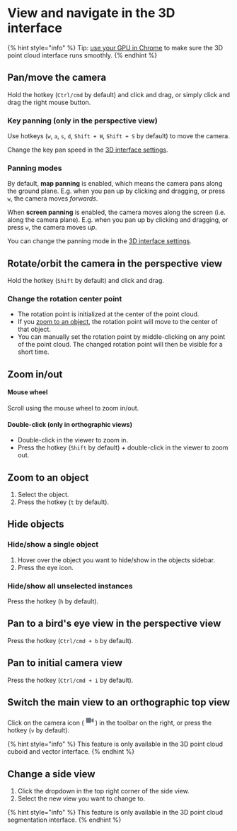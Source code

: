 # View and navigate in the 3D interface

{% hint style="info" %}
Tip: [use your GPU in Chrome](https://segmentsai.notion.site/How-to-use-your-GPU-in-Chrome-2b95e19fb77c456c87f798013769a98a) to make sure the 3D point cloud interface runs smoothly.
{% endhint %}

## Pan/move the camera

Hold the hotkey (`Ctrl/cmd` by default) and click and drag, or simply click and drag the right mouse button.

### Key panning (only in the perspective view)

Use hotkeys (`w`, `a`, `s`, `d`, `Shift + W`, `Shift + S` by default) to move the camera.

Change the key pan speed in the [3D interface settings](3d-interface-settings.md#change-the-key-pan-speed).

### Panning modes

By default, **map panning** is enabled, which means the camera pans along the ground plane. E.g. when you pan up by clicking and dragging, or press `w`, the camera moves _forwards_.

When **screen panning** is enabled, the camera moves along the screen (i.e. along the camera plane). E.g. when you pan up by clicking and dragging, or press `w`, the camera moves _up_.&#x20;

You can change the panning mode in the [3D interface settings](3d-interface-settings.md#panning-modes).

## Rotate/orbit the camera in the perspective view

Hold the hotkey (`Shift` by default) and click and drag.

### Change the rotation center point

* The rotation point is initialized at the center of the point cloud.&#x20;
* If you [zoom to an object](view-and-navigate-in-the-3d-interface.md#zoom-to-an-object), the rotation point will move to the center of that object.&#x20;
* You can manually set the rotation point by middle-clicking on any point of the point cloud. The changed rotation point will then be visible for a short time.

## Zoom in/out

#### Mouse wheel

Scroll using the mouse wheel to zoom in/out.

#### Double-click (only in orthographic views)

* Double-click in the viewer to zoom in.
* Press the hotkey (`Shift` by default) + double-click in the viewer to zoom out.

## Zoom to an object

1. Select the object.
2. Press the hotkey (`t` by default).

## Hide objects

### Hide/show a single object

1. Hover over the object you want to hide/show in the objects sidebar.
2. Press the eye icon.

### Hide/show all unselected instances

Press the hotkey (`h` by default).

## Pan to a bird's eye view in the perspective view

Press the hotkey (`Ctrl/cmd + b` by default).

## Pan to initial camera view

Press the hotkey (`Ctrl/cmd + i` by default).

## Switch the main view to an orthographic top view

Click on the camera icon (![](<../../.gitbook/assets/image (6).png>)) in the toolbar on the right, or press the hotkey (`v` by default).&#x20;

{% hint style="info" %}
This feature is only available in the 3D point cloud cuboid and vector interface.
{% endhint %}

## Change a side view

1. Click the dropdown in the top right corner of the side view.
2. Select the new view you want to change to.

{% hint style="info" %}
This feature is only available in the 3D point cloud segmentation interface.
{% endhint %}
